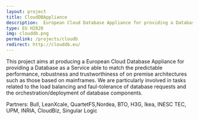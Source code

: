 ```yaml
---
layout: project
title: CloudDBAppliance
description:  European Cloud Database Appliance for providing a Database as a Service able to match the predictable performance, robustness and trustworthiness of on premise architectures such as those based on mainframes.
type: EU H2020
img: clouddb.png
permalink: /projects/cloudb
redirect: http://clouddb.eu/
---
```


 This project aims at producing a European Cloud Database Appliance for providing a Database as a Service able to match the predictable performance, robustness and trustworthiness of on premise architectures such as those based on mainframes. We are particularly involved in tasks related to the load balancing and faul-tolerance of database requests and the orchestration/deployment of database components.

 Partners: Bull, LeanXcale, QuartetFS,Nordea, BTO, H3G, Ikea, INESC TEC, UPM, INRIA, CloudBiz, Singular Logic
